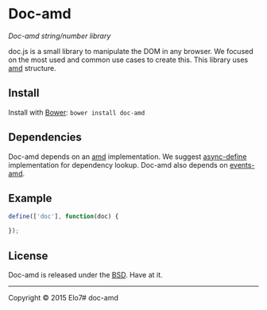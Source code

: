 # Doc-amd

_Doc-amd string/number library_

doc.js is a small library to manipulate the DOM in any browser. We focused on the most used and common use cases to create this. This library uses [amd](http://en.wikipedia.org/wiki/Asynchronous_module_definition) structure.

## Install

Install with [Bower](http://bower.io): `bower install doc-amd`

## Dependencies

Doc-amd depends on an [amd](http://en.wikipedia.org/wiki/Asynchronous_module_definition) implementation. We suggest [async-define](https://gist.github.com/sergiolopes/5778124) implementation for dependency lookup.
Doc-amd also depends on [events-amd](https://github.com/elo7/event-amd).

## Example

``` js
define(['doc'], function(doc) {

});
```

## License

Doc-amd is released under the [BSD](https://github.com/elo7/event-amd/blob/master/LICENSE). Have at it.

* * *

Copyright :copyright: 2015 Elo7# doc-amd

